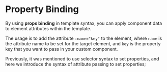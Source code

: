 <template is="exm-article">
<a href="../../publics/examples/property-transmission/demo.html" preview></a>
<a href="../../publics/examples/property-transmission/test-demo.html" main></a>
</template>

# Property Binding

By using **props binding** in template syntax, you can apply component data to element attributes within the template.

The usage is to add the attribute `:name="key"` to the element, where `name` is the attribute name to be set for the target element, and `key` is the property key that you want to pass in your custom component.

Previously, it was mentioned to use selector syntax to set properties, and here we introduce the syntax of attribute passing to set properties;
